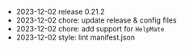 - 2023-12-02	release 0.21.2
- 2023-12-02	chore: update release & config files
- 2023-12-02	chore: add support for `HelpMate`
- 2023-12-02	style: lint manifest.json
